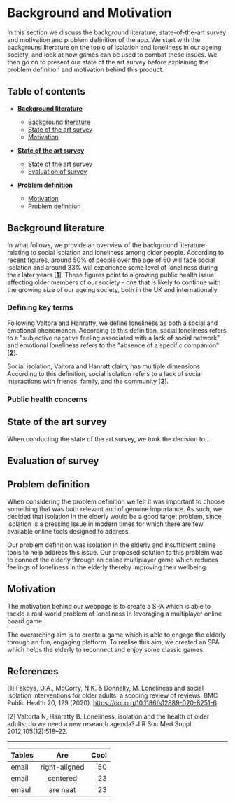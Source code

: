 # Background and Motivation

In this section we discuss the background literature, state-of-the-art survey and motivation and problem definition of the app. We start with the background literature on the topic of isolation and loneliness in our ageing society, and look at how games can be used to combat these issues. We then go on to present our state of the art survey before explaining the problem definition and motivation behind this product.

## Table of contents

* [**Background literature**](#background-literature)
   * [Background literature](#background-literature)
   * [State of the art survey](#state-of-the-art-survey)
   * [Motivation](#motivation)


* [**State of the art survey**](#state-of-the-art-survey)
   * [State of the art survey](#state-of-the-art-survey)
   * [Evaluation of survey](#evaluation-of-survey)


* [**Problem definition**](#problem-definition)
   * [Motivation](#motivation)
   * [Problem definition](#problem-definition)


## Background literature

In what follows, we provide an overview of the background literature relating to social isolation and loneliness among older people. According to recent figures, around 50% of people over the age of 60 will face social isolation and around 33% will experience some level of loneliness during their later years [[**1**]](#references). These figures point to a growing public health issue affecting older members of our society - one that is likely to continue with the growing size of our ageing society, both in the UK and internationally.

### Defining key terms

Following Valtora and Hanratty, we define loneliness as both a social and emotional phenomenon. According to this definition, social loneliness refers to a "subjective negative feeling associated with a lack of social network", and emotional loneliness refers to the "absence of a specific companion"[[**2**]](#references).

Social isolation, Valtora and Hanratt claim, has multiple dimensions. According to this definition, social isolation refers to a lack of social interactions with friends, family, and the community [[**2**]](#references).

### Public health concerns



## State of the art survey

When conducting the state of the art survey, we took the decision to...

## Evaluation of survey


## Problem definition

When considering the problem definition we felt it was important to choose something that was both relevant and of genuine importance. As such, we decided that isolation in the elderly would be a good target problem, since isolation is a pressing issue in modern times for which there are few available online tools designed to address.

Our problem definition was isolation in the elderly and insufficient online tools to help address this issue. Our proposed solution to this problem was to connect the elderly through an online multiplayer game which reduces feelings of loneliness in the elderly thereby improving their wellbeing.

## Motivation

The motivation behind our webpage is to create a SPA which is able to tackle a real-world problem of loneliness in leveraging a multiplayer online board game.

The overarching aim is to create a game which is able to engage the elderly through an fun, engaging platform. To realise this aim, we created an SPA which helps the elderly to reconnect and enjoy some classic games.

## References

[1] Fakoya, O.A., McCorry, N.K. & Donnelly, M. Loneliness and social isolation interventions for older adults: a scoping review of reviews. BMC Public Health 20, 129 (2020). https://doi.org/10.1186/s12889-020-8251-6

[2] Valtorta N, Hanratty B. Loneliness, isolation and the health of older adults: do we need a new research agenda? J R Soc Med Suppl. 2012;105(12):518–22.

___



| Tables        | Are           | Cool  |
| ------------- |:-------------:| -----:|
| email         | right-aligned | 50    |
| email         | centered      | 23    |
| emaul         | are neat      | 23    |
